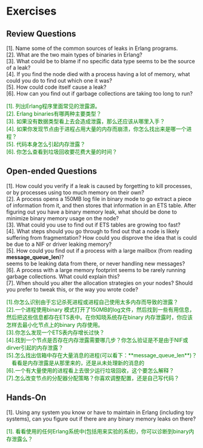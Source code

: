 # Exercises
## Review Questions
[1]. Name some of the common sources of leaks in Erlang programs.<br>
[2]. What are the two main types of binaries in Erlang?<br>
[3]. What could be to blame if no specific data type seems to be the source of a leak?<br>
[4]. If you find the node died with a process having a lot of memory, what could you do
to find out which one it was?<br>
[5]. How could code itself cause a leak?<br>
[6]. How can you find out if garbage collections are taking too long to run?<br>
<p></p> <font color="green">
[1]. 列出Erlang程序里面常见的泄露源。<br>
[2]. Erlang binaries有哪两种主要类型？<br>
[3]. 如果没有数据类型看上去会造成泄露，那么还应该从哪里入手？<br>
[4]. 如果你发现节点由于进程占用大量的内存而崩溃，你怎么找出来是哪一个进程？<br>
[5]. 代码本身怎么引起内存泄露？<br>
[6]. 你怎么查看到垃圾回收要花费大量的时间？<br>
</font> <p></p>

## Open-ended Questions
[1]. How could you verify if a leak is caused by forgetting to kill processes, or by processes using too much memory on their own?<br>
[2]. A process opens a 150MB log file in binary mode to go extract a piece of information
from it, and then stores that information in an ETS table. After figuring out you
have a binary memory leak, what should be done to minimize binary memory usage
on the node?<br>
[3]. What could you use to find out if ETS tables are growing too fast?<br>
[4]. What steps should you go through to find out that a node is likely suffering from
fragmentation? How could you disprove the idea that is could be due to a NIF or
driver leaking memory?<br>
[5]. How could you find out if a process with a large mailbox (from reading **message_queue_len**)?<br>
seems to be leaking data from there, or never handling new messages?<br>
[6]. A process with a large memory footprint seems to be rarely running garbage collections. What could explain this?<br>
[7]. When should you alter the allocation strategies on your nodes? Should you prefer to
tweak this, or the way you wrote code?<br>
<p></p> <font color="green">
[1].你怎么识别由于忘记杀死进程或进程自己使用太多内存而导致的泄露？<br>
[2].一个进程使用binary 模式打开了150MB的log文件，然后找到一些有用信息，然后把这些信息都存在ETS表中。在你知晓系统存在binary 内存泄露时，你应该怎样去最小化节点上的binary 内存使用。<br>
[3].你怎么发现一个ETS表内存增长过快？<br>
[4].找到一个节点是否存在内存泄露需要哪几步？你怎么验证是不是由于NIF或dirver引起的内存泄露？<br>
[5].怎么找出信箱中存在大量消息的进程(可以看下：**message_queue_len**)？<br>
&emsp;看看是内存泄露是从那里来的，还是从未处理新的消息的<br>
[6].一个有大量使用的进程看上去很少运行垃圾回收，这个要怎么解释？<br>
[7].怎么改变节点的分配器分配策略？你喜欢调整配置，还是自己写代码？<br>
</font> <p></p>

## Hands-On
[1]. Using any system you know or have to maintain in Erlang (including toy systems),
can you figure out if there are any binary memory leaks on there?<br>
<p></p> <font color="green">
[1]. 看看使用的任何Erlang系统中(包括用来实验的系统)，你可以诊断到binary内存泄露么？<br>
</font> <p></p>
